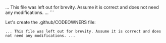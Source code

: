 ... This file was left out for brevity. Assume it is correct and does not need any modifications. ...
\`\`\`

Let's create the .github/CODEOWNERS file:

```gitignore file=".github/CODEOWNERS"
... This file was left out for brevity. Assume it is correct and does not need any modifications. ...
